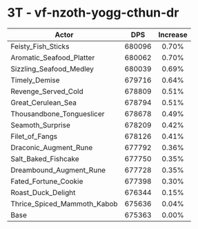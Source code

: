 # 3T - vf-nzoth-yogg-cthun-dr
| Actor | DPS | Increase |
|---|:---:|:---:|
|Feisty_Fish_Sticks|680096|0.70%|
|Aromatic_Seafood_Platter|680062|0.70%|
|Sizzling_Seafood_Medley|680039|0.69%|
|Timely_Demise|679716|0.64%|
|Revenge_Served_Cold|678809|0.51%|
|Great_Cerulean_Sea|678794|0.51%|
|Thousandbone_Tongueslicer|678678|0.49%|
|Seamoth_Surprise|678209|0.42%|
|Filet_of_Fangs|678126|0.41%|
|Draconic_Augment_Rune|677792|0.36%|
|Salt_Baked_Fishcake|677750|0.35%|
|Dreambound_Augment_Rune|677728|0.35%|
|Fated_Fortune_Cookie|677398|0.30%|
|Roast_Duck_Delight|676344|0.15%|
|Thrice_Spiced_Mammoth_Kabob|675636|0.04%|
|Base|675363|0.00%|
